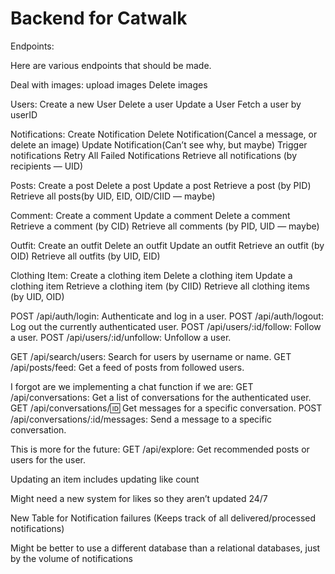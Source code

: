 # Backend for Catwalk
Endpoints:

Here are various endpoints that should be made.

Deal with images:
upload images
Delete images

Users:
Create a new User
Delete a user
Update a User
Fetch a user by userID

Notifications:
Create Notification
Delete Notification(Cancel a message, or delete an image)
Update Notification(Can’t see why, but maybe)
Trigger notifications
Retry All Failed Notifications
Retrieve all notifications (by recipients — UID)

Posts:
Create a post
Delete a post
Update a post
Retrieve a post (by PID)
Retrieve all posts(by UID, EID, OID/CIID — maybe)

Comment:
Create a comment
Update a comment
Delete a comment
Retrieve a comment (by CID)
Retrieve all comments (by PID, UID — maybe)

Outfit:
Create an outfit
Delete an outfit
Update an outfit
Retrieve an outfit (by OID)
Retrieve all outfits (by UID, EID)

Clothing Item:
Create a clothing item
Delete a clothing item
Update a clothing item
Retrieve a clothing item (by CIID)
Retrieve all clothing items (by UID, OID)

POST /api/auth/login: Authenticate and log in a user.
POST /api/auth/logout: Log out the currently authenticated user.
POST /api/users/:id/follow: Follow a user.
POST /api/users/:id/unfollow: Unfollow a user.

GET /api/search/users: Search for users by username or name.
GET /api/posts/feed: Get a feed of posts from followed users.

I forgot are we implementing a chat function if we are:
GET /api/conversations: Get a list of conversations for the authenticated user.
GET /api/conversations/:id: Get messages for a specific conversation.
POST /api/conversations/:id/messages: Send a message to a specific conversation.
         
This is more for the future:
GET /api/explore: Get recommended posts or users for the user.

Updating an item includes updating like count

Might need a new system for likes so they aren’t updated 24/7

New Table for Notification failures (Keeps track of all delivered/processed notifications)

Might be better to use a different database than a relational databases, just by the volume of notifications